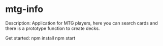 # mtg-info

Description:
Application for MTG players, here you can search cards and there is a prototype function to create decks.

Get started:
npm install
npm start

